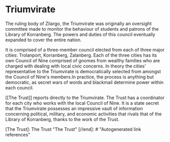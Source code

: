 # Triumvirate

The ruling body of Zilargo, the Triumvirate was originally an oversight committee made to monitor the behaviour of students and patrons of the Library of Korranberg. The powers and duties of this council eventually expanded to cover the entire nation.

It is comprised of a three-member council elected from each of three major cities: Trolanport, Korranberg, Zalanberg. Each of the three cities has its own Council of Nine comprised of gnomes from wealthy families who are charged with dealing with local civic concerns. In theory the cities' representative to the Triumvirate is democratically selected from amongst the Council of Nine's members.In practice, the process is anything but democratic, as secret wars of words and blackmail determine power within each council.

[[The Trust]] reports directly to the Triumvirate. The Trust has a coordinator for each city who works with the local Council of Nine. It is a state secret that the Triumvirate possesses an impressive vault of information concerning political, military, and economic activities that rivals that of the Library of Korranberg, thanks to the work of the Trust.

[//begin]: # "Autogenerated link references for markdown compatibility"
[The Trust]: The Trust "The Trust"
[//end]: # "Autogenerated link references"
